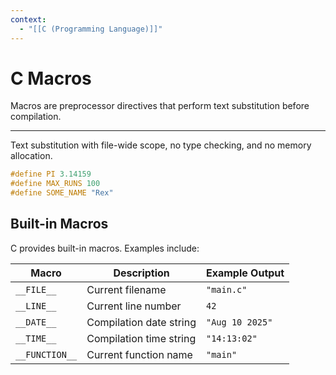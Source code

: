 ```yaml
---
context:
  - "[[C (Programming Language)]]"
---
```


# C Macros

Macros are preprocessor directives that perform text substitution before compilation.

---

Text substitution with file-wide scope, no type checking, and no memory allocation.

```c
#define PI 3.14159
#define MAX_RUNS 100
#define SOME_NAME "Rex"
```

## Built-in Macros

C provides built-in macros. Examples include:

| Macro          | Description             | Example Output  |
| -------------- | ----------------------- | --------------- |
| `__FILE__`     | Current filename        | `"main.c"`      |
| `__LINE__`     | Current line number     | `42`            |
| `__DATE__`     | Compilation date string | `"Aug 10 2025"` |
| `__TIME__`     | Compilation time string | `"14:13:02"`    |
| `__FUNCTION__` | Current function name   | `"main"`        |
